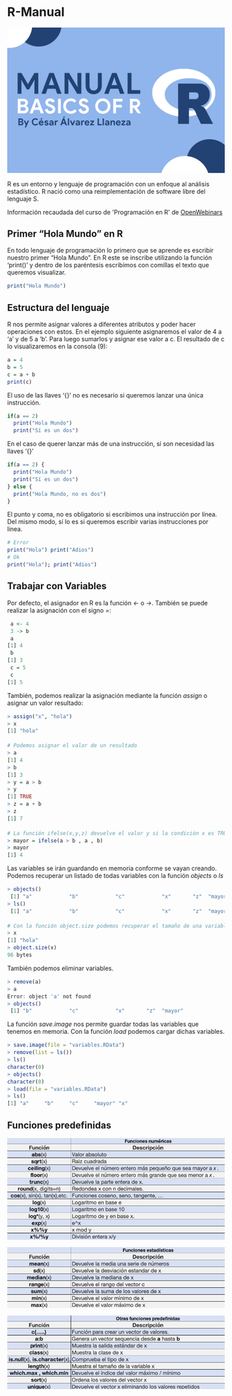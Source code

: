 # R-Manual
![](img/ManualR.jpg)


R es un entorno y lenguaje de programación con un enfoque al análisis estadístico. R nació como una reimplementación de software libre del lenguaje S.

Información recaudada del curso de 'Programación en R' de [OpenWebinars](openwebinars.net)

## Primer “Hola Mundo” en R
En todo lenguaje de programación lo primero que se aprende es escribir nuestro primer “Hola Mundo”. En R este se inscribe utilizando la función ‘print()’ y dentro de los paréntesis escribimos con comillas el texto que queremos visualizar.

```r
print("Hola Mundo")
```


## Estructura del lenguaje
R nos permite asignar valores a diferentes atributos y poder hacer  operaciones con estos. En el ejemplo siguiente asignaremos el valor de 4 a ‘a’ y de 5 a ‘b’. Para luego sumarlos y asignar ese valor a c. El resultado de c lo visualizaremos en la consola (9):

```r
a = 4
b = 5
c = a + b
print(c)
```


El uso de las llaves ‘{}’ no es necesario si queremos lanzar una única instrucción.
```r
if(a == 2)
  print("Hola Mundo")
  print("Sí es un dos")
```


En el caso de querer lanzar más de una instrucción, sí son necesidad las llaves ‘{}’
```r
if(a == 2) {
  print("Hola Mundo")
  print("Sí es un dos")
} else {
  print("Hola Mundo, no es dos")
}
```


El punto y coma, no es obligatorio si escribimos una instrucción por línea. Del mismo modo, sí lo es si queremos escribir varias instrucciones por linea.
```r
# Error
print("Hola") print("Adios")
# Ok
print("Hola"); print("Adios")
```


## Trabajar con Variables

Por defecto, el asignador en R es la función *<-* o *->*. También se puede realizar la asignación con el signo *=*:
```r
 a <- 4
 3 -> b
 a
[1] 4
 b
[1] 3
 c = 5
 c
[1] 5
```

También, podemos realizar la asignación mediante la función *assign* o asignar un valor resultado:
```r
> assign("x", "hola")
> x
[1] "hola"

# Podemos asignar el valor de un resultado
> a
[1] 4
> b
[1] 3
> y = a > b
> y
[1] TRUE
> z = a + b
> z
[1] 7

# La función ifelse(x,y,z) devuelve el valor y si la condición x es TRUE o z si x = FALSE
> mayor = ifelse(a > b , a , b)
> mayor
[1] 4
```


Las variables se irán guardando en memoria conforme se vayan creando. Podemos recuperar un listado de todas variables con la función *objects* o *ls*
```r
> objects()
 [1] "a"            "b"            "c"            "x"       "z"  "mayor" 
> ls()
 [1] "a"            "b"            "c"            "x"       "z"  "mayor" 

# Con la función object.size podemos recuperar el tamaño de una variable
> x
[1] "hola"
> object.size(x)
96 bytes
```


También podemos eliminar variables.
```r
> remove(a)
> a
Error: object 'a' not found
> objects()
 [1] "b"            "c"            "x"       "z"  "mayor"
```

La función *save.image* nos permite guardar todas las variables que tenemos en memoria. Con la función *load* podemos cargar dichas variables.
```r
> save.image(file = "variables.RData")
> remove(list = ls())
> ls()
character(0)
> objects()
character(0)
> load(file = "variables.RData")
> ls()
[1] "a"     "b"     "c"     "mayor" "x"
```
## Funciones predefinidas


![](img/ss1.png)


![](img/ss2.png)


![](img/ss3.png)
